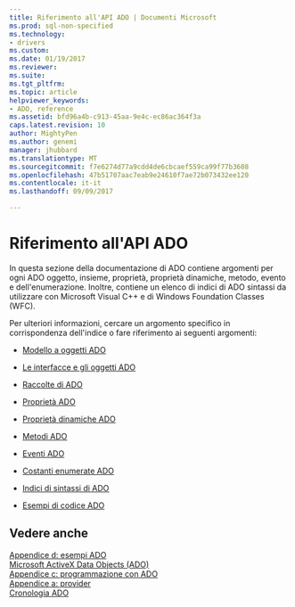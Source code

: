 ```yaml
---
title: Riferimento all'API ADO | Documenti Microsoft
ms.prod: sql-non-specified
ms.technology:
- drivers
ms.custom: 
ms.date: 01/19/2017
ms.reviewer: 
ms.suite: 
ms.tgt_pltfrm: 
ms.topic: article
helpviewer_keywords:
- ADO, reference
ms.assetid: bfd96a4b-c913-45aa-9e4c-ec86ac364f3a
caps.latest.revision: 10
author: MightyPen
ms.author: genemi
manager: jhubbard
ms.translationtype: MT
ms.sourcegitcommit: f7e6274d77a9cdd4de6cbcaef559ca99f77b3608
ms.openlocfilehash: 47b51707aac7eab9e24610f7ae72b073432ee120
ms.contentlocale: it-it
ms.lasthandoff: 09/09/2017

---
```

# <a name="ado-api-reference"></a>Riferimento all'API ADO
In questa sezione della documentazione di ADO contiene argomenti per ogni ADO oggetto, insieme, proprietà, proprietà dinamiche, metodo, evento e dell'enumerazione. Inoltre, contiene un elenco di indici di ADO sintassi da utilizzare con Microsoft Visual C++ e di Windows Foundation Classes (WFC).  
  
 Per ulteriori informazioni, cercare un argomento specifico in corrispondenza dell'indice o fare riferimento ai seguenti argomenti:  
  
-   [Modello a oggetti ADO](../../../ado/reference/ado-api/ado-object-model.md)  
  
-   [Le interfacce e gli oggetti ADO](../../../ado/reference/ado-api/ado-objects-and-interfaces.md)  
  
-   [Raccolte di ADO](../../../ado/reference/ado-api/ado-collections.md)  
  
-   [Proprietà ADO](../../../ado/reference/ado-api/ado-properties.md)  
  
-   [Proprietà dinamiche ADO](../../../ado/reference/ado-api/ado-dynamic-properties.md)  
  
-   [Metodi ADO](../../../ado/reference/ado-api/ado-methods.md)  
  
-   [Eventi ADO](../../../ado/reference/ado-api/ado-events.md)  
  
-   [Costanti enumerate ADO](../../../ado/reference/ado-api/ado-enumerated-constants.md)  
  
-   [Indici di sintassi di ADO](../../../ado/reference/ado-api/ado-syntax-indexes.md)  
  
-   [Esempi di codice ADO](../../../ado/reference/ado-api/ado-code-examples.md)  
  
## <a name="see-also"></a>Vedere anche  
 [Appendice d: esempi ADO](../../../ado/guide/appendixes/appendix-d-ado-samples.md)   
 [Microsoft ActiveX Data Objects (ADO)](../../../ado/microsoft-activex-data-objects-ado.md)   
 [Appendice c: programmazione con ADO](../../../ado/guide/appendixes/appendix-c-programming-with-ado.md)   
 [Appendice a: provider](../../../ado/guide/appendixes/appendix-a-providers.md)   
 [Cronologia ADO](../../../ado/guide/ado-history.md)
